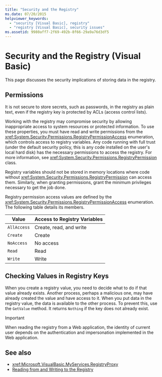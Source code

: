 ```yaml
---
title: "Security and the Registry"
ms.date: 07/20/2015
helpviewer_keywords: 
  - "security [Visual Basic], registry"
  - "registry [Visual Basic], security issues"
ms.assetid: 9980aff7-2f69-492b-8f66-29a9a76d3df5
---
```

# Security and the Registry (Visual Basic)

This page discusses the security implications of storing data in the registry.  
  
## Permissions  

 It is not secure to store secrets, such as passwords, in the registry as plain text, even if the registry key is protected by ACLs (access control lists).  
  
 Working with the registry may compromise security by allowing inappropriate access to system resources or protected information. To use these properties, you must have read and write permissions from the <xref:System.Security.Permissions.RegistryPermissionAccess> enumeration, which controls access to registry variables. Any code running with full trust (under the default security policy, this is any code installed on the user's local hard disk) has the necessary permissions to access the registry. For more information, see <xref:System.Security.Permissions.RegistryPermission> class.  
  
 Registry variables should not be stored in memory locations where code without <xref:System.Security.Permissions.RegistryPermission> can access them. Similarly, when granting permissions, grant the minimum privileges necessary to get the job done.  
  
 Registry permission access values are defined by the <xref:System.Security.Permissions.RegistryPermissionAccess> enumeration. The following table details its members.  
  
|Value|Access to Registry Variables|  
|-----------|----------------------------------|  
|`AllAccess`|Create, read, and write|  
|`Create`|Create|  
|`NoAccess`|No access|  
|`Read`|Read|  
|`Write`|Write|  
  
## Checking Values in Registry Keys  

 When you create a registry value, you need to decide what to do if that value already exists. Another process, perhaps a malicious one, may have already created the value and have access to it. When you put data in the registry value, the data is available to the other process. To prevent this, use the `GetValue` method. It returns `Nothing` if the key does not already exist.  
  
> [!IMPORTANT]
> When reading the registry from a Web application, the identity of current user depends on the authentication and impersonation implemented in the Web application.  
  
## See also

- <xref:Microsoft.VisualBasic.MyServices.RegistryProxy>
- [Reading from and Writing to the Registry](../../../../visual-basic/developing-apps/programming/computer-resources/reading-from-and-writing-to-the-registry.md)
